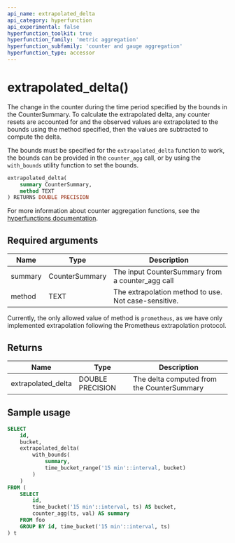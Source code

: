 ```yaml
---
api_name: extrapolated_delta
api_category: hyperfunction
api_experimental: false
hyperfunction_toolkit: true
hyperfunction_family: 'metric aggregation'
hyperfunction_subfamily: 'counter and gauge aggregation'
hyperfunction_type: accessor
---
```


# extrapolated_delta() <tag type="toolkit" content="Toolkit" />
The change in the counter during the time period specified by the bounds in the
CounterSummary. To calculate the extrapolated delta, any counter resets are
accounted for and the observed values are extrapolated to the bounds using the
method specified, then the values are subtracted to compute the delta.

The bounds must be specified for the `extrapolated_delta` function to work, the
bounds can be provided in the `counter_agg` call, or by using the `with_bounds`
utility function to set the bounds.

```sql
extrapolated_delta(
    summary CounterSummary,
    method TEXT
) RETURNS DOUBLE PRECISION
```

For more information about counter aggregation functions, see the
[hyperfunctions documentation][hyperfunctions-counter-agg].

## Required arguments

|Name|Type|Description|
|-|-|-|
|summary|CounterSummary|The input CounterSummary from a counter_agg call|
|method|TEXT|The extrapolation method to use. Not case-sensitive.|

Currently, the only allowed value of method is `prometheus`, as we have only implemented extrapolation following the Prometheus extrapolation protocol.

## Returns

|Name|Type|Description|
|-|-|-|
|extrapolated_delta|DOUBLE PRECISION|The delta computed from the CounterSummary|

## Sample usage

```sql
SELECT
    id,
    bucket,
    extrapolated_delta(
        with_bounds(
            summary,
            time_bucket_range('15 min'::interval, bucket)
        )
    )
FROM (
    SELECT
        id,
        time_bucket('15 min'::interval, ts) AS bucket,
        counter_agg(ts, val) AS summary
    FROM foo
    GROUP BY id, time_bucket('15 min'::interval, ts)
) t
```


[hyperfunctions-counter-agg]: timescaledb/:currentVersion:/how-to-guides/hyperfunctions/counter-aggregation/
